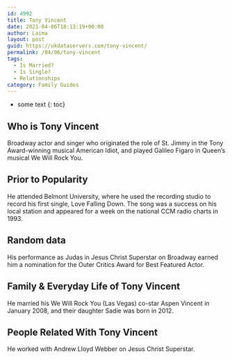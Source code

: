 ```yaml
---
id: 4992
title: Tony Vincent
date: 2021-04-06T18:13:19+00:00
author: Laima
layout: post
guid: https://ukdataservers.com/tony-vincent/
permalink: /04/06/tony-vincent
tags:
  - Is Married?
  - Is Single?
  - Relationships
category: Family Guides
---
```


* some text
{: toc}


## Who is Tony Vincent
                  
                  
                  
Broadway actor and singer who originated the role of St. Jimmy in the Tony Award-winning musical American Idiot, and played Galileo Figaro in Queen&#8217;s musical We Will Rock You.
                  
              
            
              
            
                
                
                
## Prior to Popularity
                  
                  
                  
He attended Belmont University, where he used the recording studio to record his first single, Love Falling Down. The song was a success on his local station and appeared for a week on the national CCM radio charts in 1993.
                  
              
            
              
            
                
                
                
## Random data
                  
                  
                  
His performance as Judas in Jesus Christ Superstar on Broadway earned him a nomination for the Outer Critics Award for Best Featured Actor.
                  
              
            
              
            
                
                
                
## Family & Everyday Life of Tony Vincent
                  
                  
                  
He married his We Will Rock You (Las Vegas) co-star Aspen Vincent in January 2008, and their daughter Sadie was born in 2012.
                  
              
            
              
            
                
                
                
## People Related With Tony Vincent
                  
                  
                  
He worked with Andrew Lloyd Webber on Jesus Christ Superstar.
                  
              
            
              
            
                
              
            
              
              
            
            
              
            
          
          
          